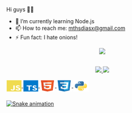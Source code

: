 Hi guys 👋😊

- 🌱 I’m currently learning Node.js
- 📫 How to reach me: mthsdiasx@gmail.com
- ⚡ Fun fact: I hate onions!

<center>
  <a href="https://www.linkedin.com/in/-matheusdias/" target="_blank"><img src="https://img.shields.io/badge/-LinkedIn-%230077B5?style=for-the-badge&logo=linkedin&logoColor=white" target="_blank"></a> </center>

##

<div align="center">
  <a href="https://github.com/Dias-Matheus">
  <img height="180em" src="https://github-readme-stats.vercel.app/api?username=Dias-Matheus&show_icons=true&theme=github_dark&include_all_commits=true&count_private=true"/>
  <img height="180em" src="https://github-readme-stats.vercel.app/api/top-langs/?username=Dias-Matheus&layout=compact&langs_count=7&theme=github_dark"/>
</div>
  <div style="display: inline_block"><br>
  <img align="center" alt="Math-Js" height="30" width="40" src="https://raw.githubusercontent.com/devicons/devicon/master/icons/javascript/javascript-plain.svg">
  <img align="center" alt="Math-Ts" height="30" width="40" src="https://raw.githubusercontent.com/devicons/devicon/master/icons/typescript/typescript-plain.svg">
  <img align="center" alt="Math-HTML" height="30" width="40" src="https://raw.githubusercontent.com/devicons/devicon/master/icons/html5/html5-original.svg">
  <img align="center" alt="Math-CSS" height="30" width="40" src="https://raw.githubusercontent.com/devicons/devicon/master/icons/css3/css3-original.svg">
  <img align="center" alt="Math-Python" height="30" width="40" src="https://raw.githubusercontent.com/devicons/devicon/master/icons/python/python-original.svg">
    </div>
  </center>
</div>

###
 
  ![Snake animation](https://github.com/Dias-Matheus/Dias-Matheus/blob/output/github-contribution-grid-snake.svg)
 
</div>
